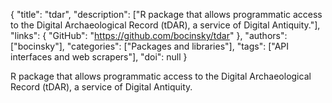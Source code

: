 {
  "title": "tdar",
  "description": ["R package that allows programmatic access to the Digital Archaeological Record (tDAR), a service of Digital Antiquity."],
  "links": {
    "GitHub": "https://github.com/bocinsky/tdar"
  },
  "authors": ["bocinsky"],
  "categories": ["Packages and libraries"],
  "tags": ["API interfaces and web scrapers"],
  "doi": null
}

<!-- Generated by csv2md.R – do not edit by hand -->

R package that allows programmatic access to the Digital Archaeological Record (tDAR), a service of Digital Antiquity.